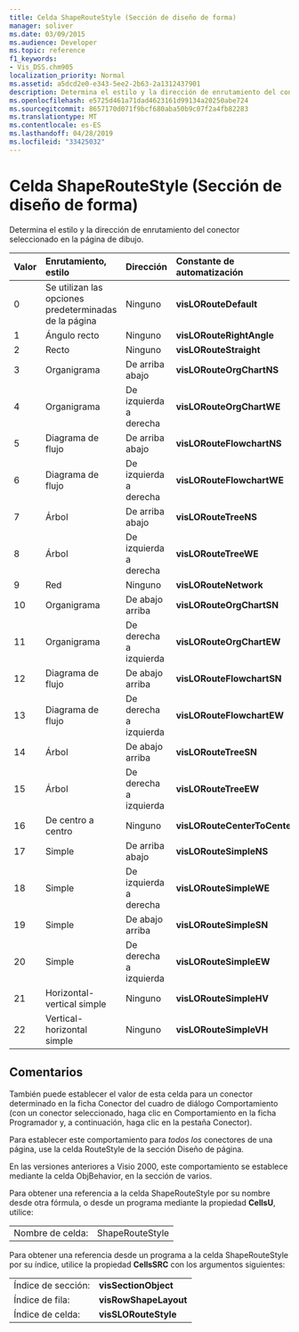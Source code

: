 ```yaml
---
title: Celda ShapeRouteStyle (Sección de diseño de forma)
manager: soliver
ms.date: 03/09/2015
ms.audience: Developer
ms.topic: reference
f1_keywords:
- Vis_DSS.chm905
localization_priority: Normal
ms.assetid: a5dcd2e0-e343-5ee2-2b63-2a1312437901
description: Determina el estilo y la dirección de enrutamiento del conector seleccionado en la página de dibujo.
ms.openlocfilehash: e5725d461a71dad4623161d99134a20250abe724
ms.sourcegitcommit: 8657170d071f9bcf680aba50b9c07f2a4fb82283
ms.translationtype: MT
ms.contentlocale: es-ES
ms.lasthandoff: 04/28/2019
ms.locfileid: "33425032"
---
```

# <a name="shaperoutestyle-cell-shape-layout-section"></a>Celda ShapeRouteStyle (Sección de diseño de forma)

Determina el estilo y la dirección de enrutamiento del conector seleccionado en la página de dibujo.
  
|**Valor**|**Enrutamiento, estilo**|**Dirección**|**Constante de automatización**|
|:-----|:-----|:-----|:-----|
|0  <br/> |Se utilizan las opciones predeterminadas de la página  <br/> |Ninguno  <br/> |**visLORouteDefault** <br/> |
|1  <br/> |Ángulo recto  <br/> |Ninguno  <br/> |**visLORouteRightAngle** <br/> |
|2  <br/> |Recto  <br/> |Ninguno  <br/> |**visLORouteStraight** <br/> |
|3  <br/> |Organigrama  <br/> |De arriba abajo  <br/> |**visLORouteOrgChartNS** <br/> |
|4   <br/> |Organigrama  <br/> |De izquierda a derecha  <br/> |**visLORouteOrgChartWE** <br/> |
|5   <br/> |Diagrama de flujo  <br/> |De arriba abajo  <br/> |**visLORouteFlowchartNS** <br/> |
|6   <br/> |Diagrama de flujo  <br/> |De izquierda a derecha  <br/> |**visLORouteFlowchartWE** <br/> |
|7   <br/> |Árbol  <br/> |De arriba abajo  <br/> |**visLORouteTreeNS** <br/> |
|8   <br/> |Árbol  <br/> |De izquierda a derecha  <br/> |**visLORouteTreeWE** <br/> |
|9   <br/> |Red  <br/> |Ninguno  <br/> |**visLORouteNetwork** <br/> |
|10  <br/> |Organigrama  <br/> |De abajo arriba  <br/> |**visLORouteOrgChartSN** <br/> |
|11  <br/> |Organigrama  <br/> |De derecha a izquierda  <br/> |**visLORouteOrgChartEW** <br/> |
|12   <br/> |Diagrama de flujo  <br/> |De abajo arriba  <br/> |**visLORouteFlowchartSN** <br/> |
|13  <br/> |Diagrama de flujo  <br/> |De derecha a izquierda  <br/> |**visLORouteFlowchartEW** <br/> |
|14   <br/> |Árbol  <br/> |De abajo arriba  <br/> |**visLORouteTreeSN** <br/> |
|15  <br/> |Árbol  <br/> |De derecha a izquierda  <br/> |**visLORouteTreeEW** <br/> |
|16   <br/> |De centro a centro  <br/> |Ninguno  <br/> |**visLORouteCenterToCenter** <br/> |
|17   <br/> |Simple  <br/> |De arriba abajo  <br/> |**visLORouteSimpleNS** <br/> |
|18   <br/> |Simple  <br/> |De izquierda a derecha  <br/> |**visLORouteSimpleWE** <br/> |
|19  <br/> |Simple  <br/> |De abajo arriba  <br/> |**visLORouteSimpleSN** <br/> |
|20  <br/> |Simple  <br/> |De derecha a izquierda  <br/> |**visLORouteSimpleEW** <br/> |
| 21  <br/> |Horizontal-vertical simple  <br/> |Ninguno  <br/> |**visLORouteSimpleHV** <br/> |
|22  <br/> |Vertical-horizontal simple  <br/> |Ninguno  <br/> |**visLORouteSimpleVH** <br/> |
   
## <a name="remarks"></a>Comentarios

También puede establecer el valor de esta celda para un  conector determinado en la ficha  Conector del cuadro de diálogo  Comportamiento (con un conector seleccionado, haga clic en Comportamiento en la ficha Programador y, a continuación, haga clic en la pestaña Conector).  [](run-in-developer-mode-display-the-developer-tab.md) 
  
Para establecer este comportamiento para  *todos los*  conectores de una página, use la celda RouteStyle de la sección Diseño de página. 
  
En las versiones anteriores a Visio 2000, este comportamiento se establece mediante la celda ObjBehavior, en la sección de varios.
  
Para obtener una referencia a la celda ShapeRouteStyle por su nombre desde otra fórmula, o desde un programa mediante la propiedad **CellsU**, utilice: 
  
|||
|:-----|:-----|
|Nombre de celda:  <br/> |ShapeRouteStyle  <br/> |
   
Para obtener una referencia desde un programa a la celda ShapeRouteStyle por su índice, utilice la propiedad **CellsSRC** con los argumentos siguientes: 
  
|||
|:-----|:-----|
|Índice de sección:  <br/> |**visSectionObject** <br/> |
|Índice de fila:  <br/> |**visRowShapeLayout** <br/> |
|Índice de celda:  <br/> |**visSLORouteStyle** <br/> |
   

